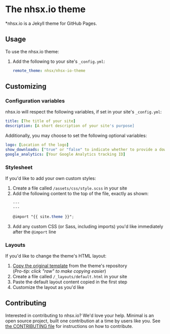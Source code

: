 # The nhsx.io theme

*nhsx.io is a Jekyll theme for GitHub Pages.

## Usage

To use the nhsx.io theme:

1. Add the following to your site's `_config.yml`:

    ```yml
    remote_theme: nhsx/nhsx-io-theme
    ```

## Customizing

### Configuration variables

nhsx.io will respect the following variables, if set in your site's `_config.yml`:

```yml
title: [The title of your site]
description: [A short description of your site's purpose]
```

Additionally, you may choose to set the following optional variables:

```yml
logo: [Location of the logo]
show_downloads: ["true" or "false" to indicate whether to provide a download URL]
google_analytics: [Your Google Analytics tracking ID]
```

### Stylesheet

If you'd like to add your own custom styles:

1. Create a file called `/assets/css/style.scss` in your site
2. Add the following content to the top of the file, exactly as shown:
    ```scss
    ---
    ---

    @import "{{ site.theme }}";
    ```
3. Add any custom CSS (or Sass, including imports) you'd like immediately after the `@import` line

### Layouts

If you'd like to change the theme's HTML layout:

1. [Copy the original template](https://github.com/nhsx/nhsx-io-theme/blob/master/_layouts/default.html) from the theme's repository<br />(*Pro-tip: click "raw" to make copying easier*)
2. Create a file called `/_layouts/default.html` in your site
3. Paste the default layout content copied in the first step
4. Customize the layout as you'd like

## Contributing

Interested in contributing to nhsx.io? We'd love your help. Minimal is an open source project, built one contribution at a time by users like you. See [the CONTRIBUTING file](docs/CONTRIBUTING.md) for instructions on how to contribute.
